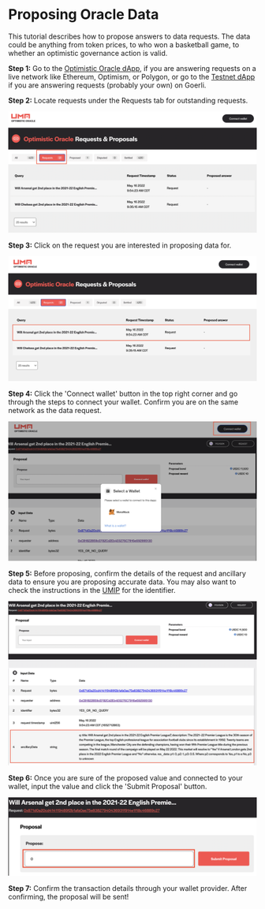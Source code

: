 # Proposing Oracle Data

This tutorial describes how to propose answers to data requests. The data could be anything from token prices, to who won a basketball game, to whether an optimistic governance action is valid.

**Step 1:** Go to the [Optimistic Oracle dApp](https://oracle.umaproject.org/), if you are answering requests on a live network like Ethereum, Optimism, or Polygon, or go to the [Testnet dApp](https://testnet.oracle.umaproject.org/) if you are answering requests (probably your own) on Goerli.

**Step 2:** Locate requests under the Requests tab for outstanding requests.

![](<../.gitbook/assets/image (4).png>)

**Step 3:** Click on the request you are interested in proposing data for.

![](<../.gitbook/assets/image (6) (1).png>)

**Step 4:** Click the 'Connect wallet' button in the top right corner and go through the steps to connect your wallet. Confirm you are on the same network as the data request.

![](<../.gitbook/assets/image (5).png>)

**Step 5:** Before proposing, confirm the details of the request and ancillary data to ensure you are proposing accurate data. You may also want to check the instructions in the [UMIP](https://docs.umaproject.org/resources/approved-price-identifiers) for the identifier.

![](<../.gitbook/assets/image (3) (1).png>)

**Step 6:** Once you are sure of the proposed value and connected to your wallet, input the value and click the 'Submit Proposal' button.

![](<../.gitbook/assets/image (1) (1) (1).png>)

**Step 7:** Confirm the transaction details through your wallet provider. After confirming, the proposal will be sent!
